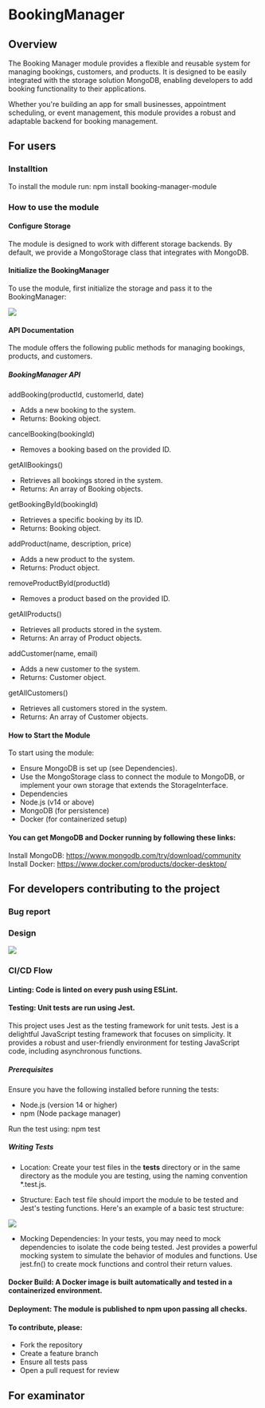 # BookingManager

## Overview
The Booking Manager module provides a flexible and reusable system for managing bookings, customers, and products. It is designed to be easily integrated with the storage solution MongoDB, enabling developers to add booking functionality to their applications.

Whether you're building an app for small businesses, appointment scheduling, or event management, this module provides a robust and adaptable backend for booking management.

## For users

### Installtion

To install the module run:
npm install booking-manager-module

### How to use the module

#### Configure Storage
The module is designed to work with different storage backends. By default, we provide a MongoStorage class that integrates with MongoDB.

#### Initialize the BookingManager
To use the module, first initialize the storage and pass it to the BookingManager:

![](2024-09-30-13-29-18.png)

#### API Documentation
The module offers the following public methods for managing bookings, products, and customers.

##### BookingManager API

addBooking(productId, customerId, date)
- Adds a new booking to the system.
- Returns: Booking object.

cancelBooking(bookingId)
- Removes a booking based on the provided ID.

getAllBookings()
- Retrieves all bookings stored in the system.
- Returns: An array of Booking objects.

getBookingById(bookingId)
- Retrieves a specific booking by its ID.
- Returns: Booking object.

addProduct(name, description, price)
- Adds a new product to the system.
- Returns: Product object.

removeProductById(productId)
- Removes a product based on the provided ID.

getAllProducts()
- Retrieves all products stored in the system.
- Returns: An array of Product objects.

addCustomer(name, email)
- Adds a new customer to the system.
- Returns: Customer object.

getAllCustomers()
- Retrieves all customers stored in the system.
- Returns: An array of Customer objects.

#### How to Start the Module

To start using the module:

- Ensure MongoDB is set up (see Dependencies).
- Use the MongoStorage class to connect the module to MongoDB, or implement your own storage that extends the StorageInterface.
- Dependencies
- Node.js (v14 or above)
- MongoDB (for persistence)
- Docker (for containerized setup)

#### You can get MongoDB and Docker running by following these links:

Install MongoDB: https://www.mongodb.com/try/download/community
Install Docker: https://www.docker.com/products/docker-desktop/


## For developers contributing to the project

###  Bug report

### Design

![](2024-09-30-14-10-46.png)

### CI/CD Flow
#### Linting: Code is linted on every push using ESLint.

#### Testing: Unit tests are run using Jest.

This project uses Jest as the testing framework for unit tests. Jest is a delightful JavaScript testing framework that focuses on simplicity. It provides a robust and user-friendly environment for testing JavaScript code, including asynchronous functions.

##### Prerequisites

Ensure you have the following installed before running the tests:

- Node.js (version 14 or higher)
- npm (Node package manager)

Run the test using: npm test

##### Writing Tests

- Location: Create your test files in the __tests__ directory or in the same directory as the module you are testing, using the naming convention *.test.js.

- Structure: Each test file should import the module to be tested and Jest's testing functions. Here's an example of a basic test structure:

![](2024-09-30-13-31-49.png)

- Mocking Dependencies: In your tests, you may need to mock dependencies to isolate the code being tested. Jest provides a powerful mocking system to simulate the behavior of modules and functions. Use jest.fn() to create mock functions and control their return values.

#### Docker Build: A Docker image is built automatically and tested in a containerized environment.

#### Deployment: The module is published to npm upon passing all checks.

#### To contribute, please:

- Fork the repository
- Create a feature branch
- Ensure all tests pass
- Open a pull request for review

## For examinator


